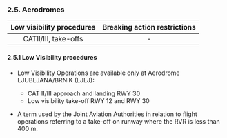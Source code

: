 ### 	2.5. Aerodromes

| Low visibility procedures | Breaking action restrictions |
| :-----------------------: | :--------------------------: |
|   CATII/III, take-offs    |              -               |

#### 2.5.1 Low Visibility procedures

- Low Visibility Operations are available only at Aerodrome LJUBLJANA/BRNIK (LJLJ):
  - CAT II/III approach and landing RWY 30
  - Low visibility take-off RWY 12 and RWY 30

- A term used by the Joint Aviation Authorities in relation to flight operations referring to a take-off on runway where the RVR is less than 400 m.



